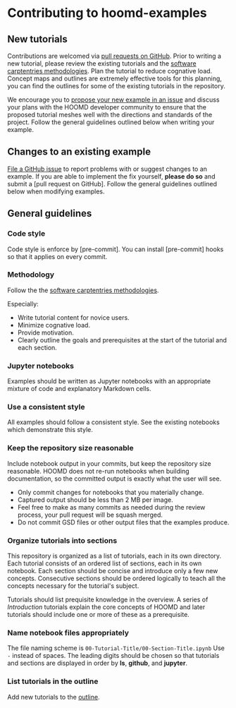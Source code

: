# Contributing to hoomd-examples

## New tutorials

Contributions are welcomed via [pull requests on GitHub]. Prior to writing a new tutorial, please
review the existing tutorials and the [software carptentries methodologies]. Plan the tutorial to
reduce cognative load. Concept maps and outlines are extremely effective tools for this planning,
you can find the outlines for some of the existing tutorials in the repository.

[pull requests on GitHub]: https://github.com/glotzerlab/hoomd-examples/pulls
[software carptentries methodologies]: https://carpentries.github.io/instructor-training/

We encourage you to [propose your new example in an issue] and discuss your plans with the HOOMD
developer community to ensure that the proposed tutorial meshes well with the directions and
standards of the project. Follow the general guidelines outlined below when writing your example.

[propose your new example in an issue]: https://github.com/glotzerlab/hoomd-examples/issues/new?assignees=&labels=&template=new_example.md&title=

## Changes to an existing example

[File a GitHub issue] to report problems with or suggest changes to an example. If you are able to
implement the fix yourself, **please do so** and submit a [pull request on GitHub]. Follow the
general guidelines outlined below when modifying examples.

[File a GitHub issue]: https://github.com/glotzerlab/hoomd-examples/issues/new?assignees=&labels=&template=bug_report.md&title=

## General guidelines

### Code style

Code style is enforce by [pre-commit]. You can install [pre-commit] hooks so that it applies on
every commit.

### Methodology

Follow the the [software carptentries methodologies].

Especially:

* Write tutorial content for novice users.
* Minimize cognative load.
* Provide motivation.
* Clearly outline the goals and prerequisites at the start of the tutorial and
  each section.

### Jupyter notebooks

Examples should be written as Jupyter notebooks with an appropriate mixture of code and explanatory
Markdown cells.

### Use a consistent style

All examples should follow a consistent style. See the existing notebooks which demonstrate this
style.

### Keep the repository size reasonable

Include notebook output in your commits, but keep the repository size reasonable. HOOMD does not
re-run notebooks when building documentation, so the committed output is exactly what the user will
see.

* Only commit changes for notebooks that you materially change.
* Captured output should be less than 2 MB per image.
* Feel free to make as many commits as needed during the review process, your pull request will be
  squash merged.
* Do not commit GSD files or other output files that the examples produce.

### Organize tutorials into sections

This repository is organized as a list of tutorials, each in its own directory. Each tutorial
consists of an ordered list of sections, each in its own notebook. Each section should be concise
and introduce only a few new concepts. Consecutive sections should be ordered logically to teach all
the concepts necessary for the tutorial's subject.

Tutorials should list prequisite knowledge in the overview. A series of *Introduction* tutorials
explain the core concepts of HOOMD and later tutorials should include one or more of these as a
prerequisite.

### Name notebook files appropriately

The file naming scheme is `00-Tutorial-Title/00-Section-Title.ipynb` Use `-` instead of spaces. The
leading digits should be chosen so that tutorials and sections are displayed in order by **ls**,
**github**, and **jupyter**.

### List tutorials in the outline

Add new tutorials to the [outline](README.md).
